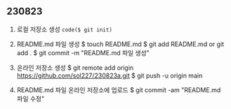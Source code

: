 ## 230823 ## 
1. 로컬 저장소 생성 
`code($ git init)`
2. README.md 파일 생성
$ touch README.md
$ git add README.md or git add .
$ git commit -m "README.md 파일 생성"

3. 온라인 저장소 생성
$ git remote add origin https://github.com/sol227/230823a.git
$ git push -u origin main

4. README.md 파일 온라인 저장소에 업로드
$ git commit -am "README.md 파일 수정"
